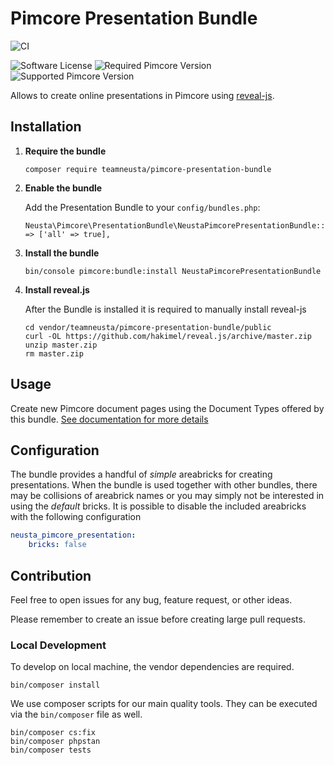 # Pimcore Presentation Bundle

![CI](https://github.com/teamneusta/pimcore-presentation-bundle/actions/workflows/test-and-qa.yaml/badge.svg)

![Software License](https://img.shields.io/badge/license-GPLv3-informational.svg)
![Required Pimcore Version](https://shields.io/static/v1?label=Required%20Pimcore%20Version&message=10.0&color=informational)
![Supported Pimcore Version](https://shields.io/static/v1?label=Supported%20Pimcore%20Version&message=10.5&color=informational)

Allows to create online presentations in Pimcore using [reveal-js](https://revealjs.com/).

## Installation

1. **Require the bundle**

   ```shell
   composer require teamneusta/pimcore-presentation-bundle
   ```

2. **Enable the bundle**

   Add the Presentation Bundle to your `config/bundles.php`:

   ```
   Neusta\Pimcore\PresentationBundle\NeustaPimcorePresentationBundle::class => ['all' => true],
   ```

3. **Install the bundle**

   ```shell
   bin/console pimcore:bundle:install NeustaPimcorePresentationBundle
   ```

4. **Install reveal.js**

   After the Bundle is installed it is required to manually install reveal-js

   ```shell
   cd vendor/teamneusta/pimcore-presentation-bundle/public
   curl -OL https://github.com/hakimel/reveal.js/archive/master.zip
   unzip master.zip
   rm master.zip
   ```

## Usage

Create new Pimcore document pages using the Document Types offered by this
bundle. [See documentation for more details](docs/index.md)

## Configuration

The bundle provides a handful of _simple_ areabricks for creating presentations. When the bundle is used together with
other bundles, there may be collisions of areabrick names or you may simply not be interested in using the _default_
bricks. It is possible to disable the included areabricks with the following configuration

```yaml
neusta_pimcore_presentation:
    bricks: false
```

## Contribution

Feel free to open issues for any bug, feature request, or other ideas.

Please remember to create an issue before creating large pull requests.

### Local Development

To develop on local machine, the vendor dependencies are required.

```shell
bin/composer install
```

We use composer scripts for our main quality tools. They can be executed via the `bin/composer` file as well.

```shell
bin/composer cs:fix
bin/composer phpstan
bin/composer tests
```
